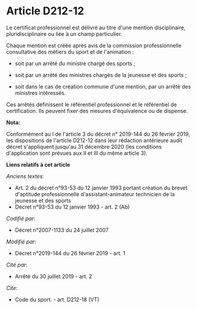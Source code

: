 # Article D212-12

Le certificat professionnel est délivré au titre d'une mention disciplinaire, pluridisciplinaire ou liée à un champ
particulier.

Chaque mention est créée après avis de la commission professionnelle consultative des métiers du sport et de l'animation :

- soit par un arrêté du ministre chargé des sports ;

- soit par un arrêté des ministres chargés de la jeunesse et des sports ;

- soit dans le cas de création commune d'une mention, par un arrêté des ministres intéressés.

Ces arrêtés définissent le référentiel professionnel et le référentiel de certification. Ils peuvent fixer des mesures
d'équivalence ou de dispense.

**Nota:**

Conformément au I de l'article 3 du décret n° 2019-144 du 26 février 2019, les dispositions de l'article D212-12 dans leur
rédaction antérieure audit décret s'appliquent jusqu'au 31 décembre 2020 (les conditions d'application sont prévues aux II et
III du même article 3).

**Liens relatifs à cet article**

_Anciens textes_:

  - Art. 2 du décret n°93-53 du 12 janvier 1993 portant création du brevet d'aptitude professionnelle d'assistant-animateur technicien de la jeunesse et des sports
  - Décret n°93-53 du 12 janvier 1993 - art. 2 (Ab)

_Codifié par_:

  - Décret n°2007-1133 du 24 juillet 2007

_Modifié par_:

  - Décret n°2019-144 du 26 février 2019 - art. 1

_Cité par_:

  - Arrêté du 30 juillet 2019 - art. 2

_Cite_:

  - Code du sport. - art. D212-18 (VT)
